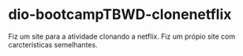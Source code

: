 # dio-bootcampTBWD-clonenetflix

Fiz um site para a atividade clonando a netflix. Fiz um própio site com carcterísticas semelhantes.
